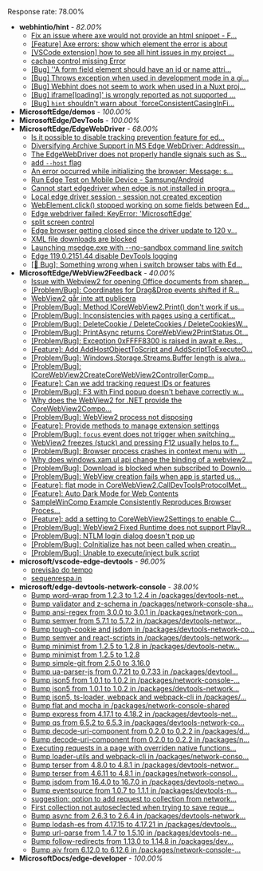 Response rate: 78.00%

* **webhintio/hint** - _82.00%_
  * [Fix an issue where axe would not provide an html snippet - F...](https://github.com/webhintio/hint/pull/5876)
  * [[Feature] Axe errors: show which element the error is about](https://github.com/webhintio/hint/issues/5835)
  * [[VSCode extension] how to see all hint issues in my project ...](https://github.com/webhintio/hint/issues/5829)
  * [cachae control missing Error](https://github.com/webhintio/hint/issues/5823)
  * [[Bug] ''A form field element should have an id or name attri...](https://github.com/webhintio/hint/issues/5741)
  * [[Bug] Throws exception when used in development mode in a gi...](https://github.com/webhintio/hint/issues/5738)
  * [[Bug] Webhint does not seem to work when used in a Nuxt proj...](https://github.com/webhintio/hint/issues/5735)
  * [[Bug] iframe[loading]' is wrongly reported as not supported ...](https://github.com/webhintio/hint/issues/5730)
  * [[Bug] `hint` shouldn't warn about `forceConsistentCasingInFi...](https://github.com/webhintio/hint/issues/5880)
* **MicrosoftEdge/demos** - _100.00%_
* **MicrosoftEdge/DevTools** - _100.00%_
* **MicrosoftEdge/EdgeWebDriver** - _68.00%_
  * [Is it possible to disable tracking prevention feature for ed...](https://github.com/MicrosoftEdge/EdgeWebDriver/issues/154)
  * [Diversifying Archive Support in MS Edge WebDriver: Addressin...](https://github.com/MicrosoftEdge/EdgeWebDriver/issues/153)
  * [The EdgeWebDriver does not properly handle signals such as S...](https://github.com/MicrosoftEdge/EdgeWebDriver/issues/152)
  * [add `--host` flag](https://github.com/MicrosoftEdge/EdgeWebDriver/issues/150)
  * [An error occurred while initializing the browser: Message: s...](https://github.com/MicrosoftEdge/EdgeWebDriver/issues/149)
  * [Run Edge Test on Mobile Device - Samsung/Android](https://github.com/MicrosoftEdge/EdgeWebDriver/issues/148)
  * [Cannot start edgedriver when edge is not installed in progra...](https://github.com/MicrosoftEdge/EdgeWebDriver/issues/144)
  * [Local edge driver session - session not created exception](https://github.com/MicrosoftEdge/EdgeWebDriver/issues/140)
  * [WebElement.click() stopped working on some fields between Ed...](https://github.com/MicrosoftEdge/EdgeWebDriver/issues/139)
  * [Edge webdriver failed: KeyError: 'MicrosoftEdge'](https://github.com/MicrosoftEdge/EdgeWebDriver/issues/138)
  * [split screen control](https://github.com/MicrosoftEdge/EdgeWebDriver/issues/137)
  * [Edge browser getting closed since the driver update to 120 v...](https://github.com/MicrosoftEdge/EdgeWebDriver/issues/135)
  * [XML file downloads are blocked](https://github.com/MicrosoftEdge/EdgeWebDriver/issues/133)
  * [Launching msedge.exe with --no-sandbox command line switch](https://github.com/MicrosoftEdge/EdgeWebDriver/issues/141)
  * [Edge 119.0.2151.44 disable DevTools logging](https://github.com/MicrosoftEdge/EdgeWebDriver/issues/124)
  * [[🐛 Bug]: Something wrong when i switch browser tabs with Ed...](https://github.com/MicrosoftEdge/EdgeWebDriver/issues/123)
* **MicrosoftEdge/WebView2Feedback** - _40.00%_
  * [Issue with Webview2 for opening Office documents from sharep...](https://github.com/MicrosoftEdge/WebView2Feedback/issues/4679)
  * [[Problem/Bug]: Coordinates for Drag&Drop events shifted if R...](https://github.com/MicrosoftEdge/WebView2Feedback/issues/4678)
  * [WebView2 går inte att publicera ](https://github.com/MicrosoftEdge/WebView2Feedback/issues/4675)
  * [[Problem/Bug]: Method ICoreWebView2.Print() don't work if us...](https://github.com/MicrosoftEdge/WebView2Feedback/issues/4671)
  * [[Problem/Bug]: Inconsistencies with pages using a certificat...](https://github.com/MicrosoftEdge/WebView2Feedback/issues/4670)
  * [[Problem/Bug]: DeleteCookie / DeleteCookies / DeleteCookiesW...](https://github.com/MicrosoftEdge/WebView2Feedback/issues/4669)
  * [[Problem/Bug]: PrintAsync returns CoreWebView2PrintStatus.Ot...](https://github.com/MicrosoftEdge/WebView2Feedback/issues/4667)
  * [[Problem/Bug]: Exception 0xFFFF8300 is raised in await e.Res...](https://github.com/MicrosoftEdge/WebView2Feedback/issues/4663)
  * [[Feature]: Add AddHostObjectToScript and AddScriptToExecuteO...](https://github.com/MicrosoftEdge/WebView2Feedback/issues/4661)
  * [[Problem/Bug]: Windows.Storage.Streams.Buffer length is alwa...](https://github.com/MicrosoftEdge/WebView2Feedback/issues/4658)
  * [[Problem/Bug]: ICoreWebView2CreateCoreWebView2ControllerComp...](https://github.com/MicrosoftEdge/WebView2Feedback/issues/4654)
  * [[Feature]: Can we add tracking request IDs or features](https://github.com/MicrosoftEdge/WebView2Feedback/issues/4642)
  * [[Problem/Bug]: F3 with Find popup doesn't behave correctly w...](https://github.com/MicrosoftEdge/WebView2Feedback/issues/4638)
  * [Why does the WebView2 for .NET provide the CoreWebView2Compo...](https://github.com/MicrosoftEdge/WebView2Feedback/issues/4630)
  * [[Problem/Bug]: WebView2 process not disposing](https://github.com/MicrosoftEdge/WebView2Feedback/issues/4628)
  * [[Feature]: Provide methods to manage extension settings](https://github.com/MicrosoftEdge/WebView2Feedback/issues/4627)
  * [[Problem/Bug]: `focus` event does not trigger when switching...](https://github.com/MicrosoftEdge/WebView2Feedback/issues/4626)
  * [WebView2 freezes (stuck) and pressing F12 usually helps to f...](https://github.com/MicrosoftEdge/WebView2Feedback/issues/4617)
  * [[Problem/Bug]: Browser process crashes in context menu with ...](https://github.com/MicrosoftEdge/WebView2Feedback/issues/4615)
  * [Why does windows.xam.ul api change the binding of a webview2...](https://github.com/MicrosoftEdge/WebView2Feedback/issues/4614)
  * [[Problem/Bug]: Download is blocked when subscribed to Downlo...](https://github.com/MicrosoftEdge/WebView2Feedback/issues/4612)
  * [[Problem/Bug]: WebView creation fails when app is started us...](https://github.com/MicrosoftEdge/WebView2Feedback/issues/4672)
  * [[Feature]: flat mode in CoreWebView2.CallDevToolsProtocolMet...](https://github.com/MicrosoftEdge/WebView2Feedback/issues/4665)
  * [[Feature]: Auto Dark Mode for Web Contents](https://github.com/MicrosoftEdge/WebView2Feedback/issues/4656)
  * [SampleWinComp Example Consistently Reproduces Browser Proces...](https://github.com/MicrosoftEdge/WebView2Feedback/issues/4655)
  * [[Feature]: add a setting to CoreWebView2Settings to enable C...](https://github.com/MicrosoftEdge/WebView2Feedback/issues/4639)
  * [[Problem/Bug]: WebView2 Fixed Runtime does not support PlayR...](https://github.com/MicrosoftEdge/WebView2Feedback/issues/4632)
  * [[Problem/Bug]: NTLM login dialog doesn't pop up](https://github.com/MicrosoftEdge/WebView2Feedback/issues/4624)
  * [[Problem/Bug]: CoInitialize has not been called when creatin...](https://github.com/MicrosoftEdge/WebView2Feedback/issues/4616)
  * [[Problem/Bug]: Unable to execute/inject bulk script](https://github.com/MicrosoftEdge/WebView2Feedback/issues/4611)
* **microsoft/vscode-edge-devtools** - _96.00%_
  * [previsão do tempo](https://github.com/microsoft/vscode-edge-devtools/issues/2293)
  * [sequenrespa.in ](https://github.com/microsoft/vscode-edge-devtools/issues/2276)
* **microsoft/edge-devtools-network-console** - _38.00%_
  * [Bump word-wrap from 1.2.3 to 1.2.4 in /packages/devtools-net...](https://github.com/microsoft/edge-devtools-network-console/pull/123)
  * [Bump validator and z-schema in /packages/network-console-sha...](https://github.com/microsoft/edge-devtools-network-console/pull/122)
  * [Bump ansi-regex from 3.0.0 to 3.0.1 in /packages/network-con...](https://github.com/microsoft/edge-devtools-network-console/pull/121)
  * [Bump semver from 5.7.1 to 5.7.2 in /packages/devtools-networ...](https://github.com/microsoft/edge-devtools-network-console/pull/120)
  * [Bump tough-cookie and jsdom in /packages/devtools-network-co...](https://github.com/microsoft/edge-devtools-network-console/pull/119)
  * [Bump semver and react-scripts in /packages/devtools-network-...](https://github.com/microsoft/edge-devtools-network-console/pull/117)
  * [Bump minimist from 1.2.5 to 1.2.8 in /packages/devtools-netw...](https://github.com/microsoft/edge-devtools-network-console/pull/112)
  * [Bump minimist from 1.2.5 to 1.2.8](https://github.com/microsoft/edge-devtools-network-console/pull/111)
  * [Bump simple-git from 2.5.0 to 3.16.0](https://github.com/microsoft/edge-devtools-network-console/pull/110)
  * [Bump ua-parser-js from 0.7.21 to 0.7.33 in /packages/devtool...](https://github.com/microsoft/edge-devtools-network-console/pull/109)
  * [Bump json5 from 1.0.1 to 1.0.2 in /packages/network-console-...](https://github.com/microsoft/edge-devtools-network-console/pull/108)
  * [Bump json5 from 1.0.1 to 1.0.2 in /packages/devtools-network...](https://github.com/microsoft/edge-devtools-network-console/pull/107)
  * [Bump json5, ts-loader, webpack and webpack-cli in /packages/...](https://github.com/microsoft/edge-devtools-network-console/pull/106)
  * [Bump flat and mocha in /packages/network-console-shared](https://github.com/microsoft/edge-devtools-network-console/pull/105)
  * [Bump express from 4.17.1 to 4.18.2 in /packages/devtools-net...](https://github.com/microsoft/edge-devtools-network-console/pull/104)
  * [Bump qs from 6.5.2 to 6.5.3 in /packages/devtools-network-co...](https://github.com/microsoft/edge-devtools-network-console/pull/103)
  * [Bump decode-uri-component from 0.2.0 to 0.2.2 in /packages/d...](https://github.com/microsoft/edge-devtools-network-console/pull/101)
  * [Bump decode-uri-component from 0.2.0 to 0.2.2 in /packages/n...](https://github.com/microsoft/edge-devtools-network-console/pull/100)
  * [Executing requests in a page with overriden native functions...](https://github.com/microsoft/edge-devtools-network-console/issues/99)
  * [Bump loader-utils and webpack-cli in /packages/network-conso...](https://github.com/microsoft/edge-devtools-network-console/pull/98)
  * [Bump terser from 4.8.0 to 4.8.1 in /packages/devtools-networ...](https://github.com/microsoft/edge-devtools-network-console/pull/97)
  * [Bump terser from 4.6.11 to 4.8.1 in /packages/network-consol...](https://github.com/microsoft/edge-devtools-network-console/pull/96)
  * [Bump jsdom from 16.4.0 to 16.7.0 in /packages/devtools-netwo...](https://github.com/microsoft/edge-devtools-network-console/pull/94)
  * [Bump eventsource from 1.0.7 to 1.1.1 in /packages/devtools-n...](https://github.com/microsoft/edge-devtools-network-console/pull/93)
  * [suggestion: option to add request to collection from network...](https://github.com/microsoft/edge-devtools-network-console/issues/92)
  * [First collection not autoseclected when trying to save reque...](https://github.com/microsoft/edge-devtools-network-console/issues/91)
  * [Bump async from 2.6.3 to 2.6.4 in /packages/devtools-network...](https://github.com/microsoft/edge-devtools-network-console/pull/90)
  * [Bump lodash-es from 4.17.15 to 4.17.21 in /packages/devtools...](https://github.com/microsoft/edge-devtools-network-console/pull/84)
  * [Bump url-parse from 1.4.7 to 1.5.10 in /packages/devtools-ne...](https://github.com/microsoft/edge-devtools-network-console/pull/83)
  * [Bump follow-redirects from 1.13.0 to 1.14.8 in /packages/dev...](https://github.com/microsoft/edge-devtools-network-console/pull/81)
  * [Bump ajv from 6.12.0 to 6.12.6 in /packages/network-console-...](https://github.com/microsoft/edge-devtools-network-console/pull/80)
* **MicrosoftDocs/edge-developer** - _100.00%_